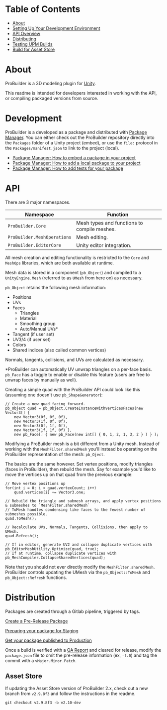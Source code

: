 # Table of Contents

- [About](#about)
- [Setting Up Your Development Environment](#development)
- [API Overview](#api)
- [Distributing](#distribution)
- [Testing UPM Builds](#testing-upm-builds)
- [Build for Asset Store](#building-asset-store-projects)

# About

ProBuilder is a 3D modeling plugin for [Unity](https://unity3d.com).

This readme is intended for developers interested in working with the API, or
compiling packaged versions from source.

# Development

ProBuilder is a developed as a package and distributed with [Package Manager](https://docs.unity3d.com/Packages/com.unity.package-manager-ui@1.8/manual/index.html). You can either check out the ProBuilder repository directly into the `Packages` folder of a Unity project (embed), or use the `file:` protocol in the `Packages/manifest.json` to link to the project (local).

- [Package Manager: How to embed a package in your project](https://confluence.hq.unity3d.com/display/PAK/How+to+embed+a+package+in+your+project)
- [Package Manager: How to add a local package to your project](https://confluence.hq.unity3d.com/display/PAK/How+to+add+a+local+package+to+your+project)
- [Package Manager: How to add tests for your package](https://confluence.hq.unity3d.com/display/PAK/How+to+add+a+test+project+for+your+package)

# API

There are 3 major namespaces.

| Namespace | Function |
|--|--|
| `ProBuilder.Core` | Mesh types and functions to compile meshes. |
| `ProBuilder.MeshOperations` | Mesh editing. |
| `ProBuilder.EditorCore` | Unity editor integration. |

All mesh creation and editing functionality is restricted to the `Core` and
`MeshOps` libraries, which are both available at runtime.

Mesh data is stored in a component (`pb_Object`) and compiled to a
`UnityEngine.Mesh` (referred to as `UMesh` from here on) as necessary.

`pb_Object` retains the following mesh information:

- Positions
- UVs
- Faces
	- Triangles
	- Material
	- Smoothing group
	- Auto/Manual UVs*
- Tangent (if user set)
- UV3/4 (if user set)
- Colors
- Shared indices (also called common vertices)

Normals, tangents, collisions, and UVs are calculated as necessary.

\*ProBuilder can automatically UV unwrap triangles on a per-face basis. `pb_Face`
has a toggle to enable or disable this feature (users are free to unwrap faces
by manually as well).

Creating a simple quad with the ProBuilder API could look like this (assuming
one doesn't use `pb_ShapeGenerator`):

```
// Create a new quad facing forward.
pb_Object quad = pb_Object.CreateInstanceWithVerticesFaces(new Vector3[] {
	new Vector3(0f, 0f, 0f),
	new Vector3(1f, 0f, 0f),
	new Vector3(0f, 1f, 0f),
	new Vector3(1f, 1f, 0f) },
	new pb_Face[] { new pb_Face(new int[] { 0, 1, 2, 1, 3, 2 } ) } );
```

Modifying a ProBuilder mesh is a bit different from a Unity mesh. Instead of
working with the `MeshFilter.sharedMesh` you'll instead be operating on the
ProBuilder representation of the mesh: `pb_Oject`.

The basics are the same however. Set vertex positions, modify triangles (faces
in ProBuilder), then rebuild the mesh. Say for example you'd like to move the
vertices up on that quad from the previous example:

```
// Move vertex positions up
for(int i = 0; i < quad.vertexCount; i++)
	quad.vertices[i] += Vector3.one;

// Rebuild the triangle and submesh arrays, and apply vertex positions & submeshes to `MeshFilter.sharedMesh`
// ToMesh handles condensing like faces to the fewest number of submeshes possible.
quad.ToMesh();

// Recalculate UVs, Normals, Tangents, Collisions, then apply to UMesh.
quad.Refresh();

// If in editor, generate UV2 and collapse duplicate vertices with
pb_EditorMeshUtility.Optimize(quad, true);
// If at runtime, collapse duplicate vertices with 
pb_MeshCompiler.CollapseSharedVertices(quad);
```

Note that you should not ever directly modify the `MeshFilter.sharedMesh`.
ProBuilder controls updating the UMesh via the `pb_Object::ToMesh` and
`pb_Object::Refresh` functions.

# Distribution

Packages are created through a Gitlab pipeline, triggered by tags.

[Create a Pre-Release Package](https://gitlab.internal.unity3d.com/upm-packages/upm-package-template#create-a-pre-release-package)

[Preparing your package for Staging](https://gitlab.internal.unity3d.com/upm-packages/upm-package-template#preparing-your-package-for-staging)

[Get your package published to Production](https://gitlab.internal.unity3d.com/upm-packages/upm-package-template#get-your-package-published-to-production)

Once a build is verified with a [QA Report](https://drive.google.com/drive/u/0/folders/1neI43BrzpTmyHvE5Qe5TN8YVHTOp-5Dd) and cleared for release, modify the `package.json` file to omit the pre-release information (ex, `-f.0`) and tag the commit with a `vMajor.Minor.Patch`.

## Asset Store

If updating the Asset Store version of ProBuilder 2.x, check out a new branch from `v2.9.8f3` and follow the instructions in the readme.

`git checkout v2.9.8f3 -b v2.10-dev`